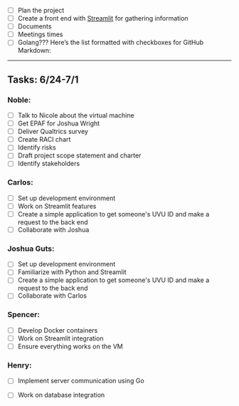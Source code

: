 - [ ] Plan the project
- [ ] Create a front end with [Streamlit](https://streamlit.io/) for gathering information
- [ ] Documents
- [ ] Meetings times
- [ ] Golang???
Here’s the list formatted with checkboxes for GitHub Markdown:

---

## Tasks: 6/24-7/1

### Noble:
- [ ] Talk to Nicole about the virtual machine
- [ ] Get EPAF for Joshua Wright
- [ ] Deliver Qualtrics survey
- [ ] Create RACI chart
- [ ] Identify risks
- [ ] Draft project scope statement and charter
- [ ] Identify stakeholders

### Carlos:
- [ ] Set up development environment
- [ ] Work on Streamlit features
- [ ] Create a simple application to get someone's UVU ID and make a request to the back end
- [ ] Collaborate with Joshua

### Joshua Guts:
- [ ] Set up development environment
- [ ] Familiarize with Python and Streamlit
- [ ] Create a simple application to get someone's UVU ID and make a request to the back end
- [ ] Collaborate with Carlos

### Spencer:
- [ ] Develop Docker containers
- [ ] Work on Streamlit integration
- [ ] Ensure everything works on the VM

### Henry:
- [ ] Implement server communication using Go
- [ ] Work on database integration


